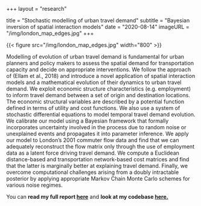 +++
layout = "research"

title = "Stochastic modelling of urban travel demand"
subtitle = "Bayesian inversion of spatial interaction models"
date = "2020-08-14"
imageURL = "/img/london_map_edges.jpg"
+++

{{< figure src="/img/london_map_edges.jpg" width="800" >}}

Modelling of evolution of urban travel demand is fundamental for urban planners and policy makers to assess the spatial demand for transportation capacity and decide on appropriate interventions. We follow the approach of (Ellam et al., 2018) and introduce a novel application of spatial interaction models and a mathematical evolution of their dynamics to urban travel demand. We exploit economic structure characteristics (e.g. employment) to inform travel demand between a set of origin and destination locations. The economic structural variables are described by a potential function defined in terms of utility and cost functions. We also use a system of stochastic differential equations to model temporal travel demand evolution. We calibrate our model using a Bayesian framework that formally incorporates uncertainty involved in the process due to random noise or unexplained events and propagates it into parameter inference. We apply our model to London’s 2001 commuter flow data and find that we can adequately reconstruct the flow matrix only through the use of employment data as a latent force driving travel demand. We compute a Euclidean distance-based and transportation network-based cost matrices and find that the latter is marginally better at explaining travel demand. Finally, we overcome computational challenges arising from a doubly intractable posterior by applying appropriate Markov Chain Monte Carlo schemes for various noise regimes.


You can **read my full report [here](https://yannisza.github.io/files/mres_project.pdf)** and **look at my codebase [here.](https://github.com/YannisZa/stochastic-travel-demand-modelling)**

